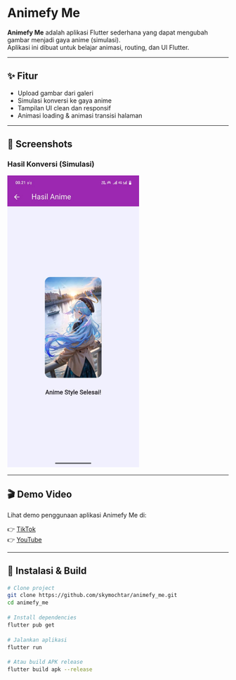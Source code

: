 # Animefy Me

**Animefy Me** adalah aplikasi Flutter sederhana yang dapat mengubah gambar menjadi gaya anime (simulasi).  
Aplikasi ini dibuat untuk belajar animasi, routing, dan UI Flutter.

---

## ✨ Fitur
- Upload gambar dari galeri
- Simulasi konversi ke gaya anime
- Tampilan UI clean dan responsif
- Animasi loading & animasi transisi halaman

---

## 📸 Screenshots

### Hasil Konversi (Simulasi)
<img src="screenshots/hasil_anime.jpeg" width="300"/>

---

## 🎬 Demo Video

Lihat demo penggunaan aplikasi Animefy Me di:

👉 [TikTok](https://www.tiktok.com/@skymochtar/video/7531804478249372934?is_from_webapp=1&sender_device=pc&web_id=7515279420954773012)  
👉 [YouTube](https://youtube.com/shorts/Ce9aspggF_Q)

---

## 🚀 Instalasi & Build

```bash
# Clone project
git clone https://github.com/skymochtar/animefy_me.git
cd animefy_me

# Install dependencies
flutter pub get

# Jalankan aplikasi
flutter run

# Atau build APK release
flutter build apk --release
